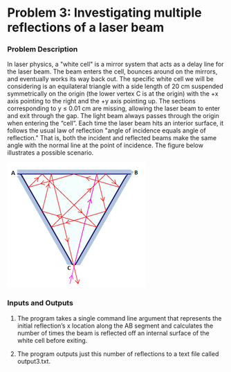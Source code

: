 # Problem 3: Investigating multiple reflections of a laser beam

### Problem Description

In laser physics, a "white cell" is a mirror system that acts as a delay line for the laser beam. The beam enters the cell, bounces around on the mirrors, and eventually works its way back out. The specific white cell we will be considering is an equilateral triangle with a side length of 20 cm suspended symmetrically on the origin (the lower vertex C is at the origin) with the +x axis pointing to the right and the +y axis pointing up. The sections corresponding to y ≤ 0.01 cm are missing, allowing the laser beam to enter and exit through the gap. The light beam always passes through the origin when entering the “cell”. Each time the laser beam hits an interior surface, it follows the usual law of reflection "angle of incidence equals angle of reflection." That is, both the incident and reflected beams make the same angle with the normal line at the point of incidence. The figure below illustrates a possible scenario.

![Problem3](./Problem3.jpg)

### Inputs and Outputs

1. The program takes a single command line argument that represents the initial reflection’s x location along the AB segment and calculates the number of times the beam is reflected off an internal surface of the white cell before exiting.

2. The program outputs just this number of reflections to a text file called output3.txt.
